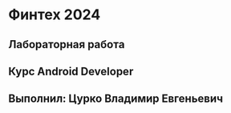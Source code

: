 # Финтех 2024
## Лабораторная работа
## Курс Android Developer
## Выполнил: Цурко Владимир Евгеньевич
